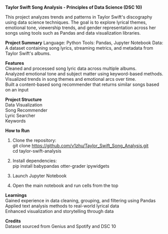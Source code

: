 **Taylor Swift Song Analysis - Principles of Data Science (DSC 10)**

This project analyzes trends and patterns in Taylor Swift's discography using data science techniques. The goal is to explore lyrical themes, emotional tone, viewership trends, and gender representation across her songs using tools such as Pandas and data visualization libraries.

**Project Summary**
Language: Python
Tools: Pandas, Jupyter Notebook
Data: A dataset containing song lyrics, streaming metrics, and metadata from Taylor Swift's albums.

**Features**  
Cleaned and processed song lyric data across multiple albums.  
Analyzed emotional tone and subject matter using keyword-based methods.  
Visualized trends in song themes and emotional arcs over time.  
Built a content-based song recommender that returns similar songs based on an input  

**Project Structure**  
Data Visualization    
Song Recommender   
Lyric Searcher  
Keywords  

**How to Run**
1. Clone the repository:  
   git clone https://github.com/v1zhu/Taylor_Swift_Song_Analysis.git   
   cd taylor-swift-analysis    

2. Install dependencies:  
   pip install babypandas otter-grader ipywidgets
   
3. Launch Jupyter Notebook
   
4. Open the main notebook and run cells from the top

**Learnings**  
Gained experience in data cleaning, grouping, and filtering using Pandas  
Applied text analysis methods to real-world lyrical data  
Enhanced visualization and storytelling through data  

**Credits**  
Dataset sourced from Genius and Spotify and DSC 10




